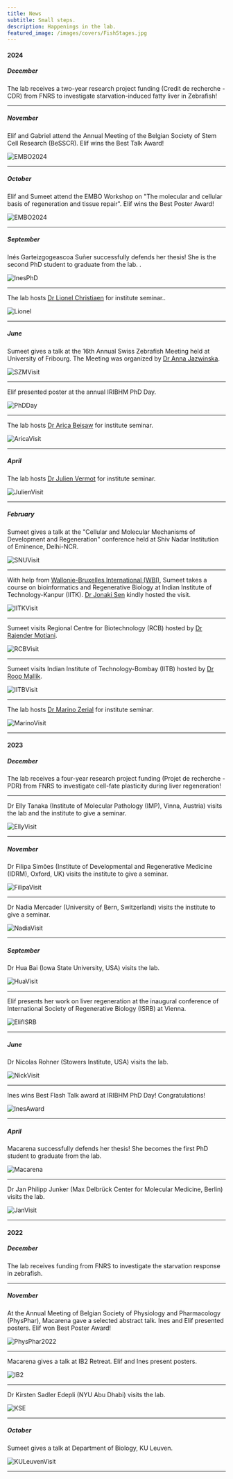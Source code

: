 ```yaml
---
title: News
subtitle: Small steps.
description: Happenings in the lab.
featured_image: /images/covers/FishStages.jpg
---
```

#### 2024

##### December

The lab receives a two-year research project funding (Credit de recherche - CDR) from FNRS to investigate starvation-induced fatty liver in Zebrafish!  

---

##### November

Elif and Gabriel attend the Annual Meeting of the Belgian Society of Stem Cell Research (BeSSCR). Elif wins the Best Talk Award!

![EMBO2024](/images/news/2024/November_BeSSCR.jpg "BeSSCR2024")  

---
##### October

Elif and Sumeet attend the EMBO Workshop on "The molecular and cellular basis of regeneration and tissue repair". Elif wins the Best Poster Award!

![EMBO2024](/images/news/2024/October_EMBO.jpg "EMBO2024")  

---
##### September

Inés Garteizgogeascoa Suñer successfully defends her thesis! She is the second PhD student to graduate from the lab. .

![InesPhD](/images/news/2024/Sept_Ines.jpg "InesPhD")    

---
The lab hosts [Dr Lionel Christiaen](https://www4.uib.no/en/find-employees/Lionel.Christiaen) for institute seminar..

![Lionel](/images/news/2024/Sept_Lionel.jpg "Lionel")    

---

##### June

Sumeet gives a talk at the 16th Annual Swiss Zebrafish Meeting held at University of Fribourg. The Meeting was organized by [Dr Anna Jazwinska](https://www.unifr.ch/bio/en/groups/jazwinska/).

![SZMVisit](/images/news/2024/June_SZM.jpg "SZM")    

---
Elif presented poster at the annual IRIBHM PhD Day.

![PhDDay](/images/news/2024/June_PhDDay.jpg "Arica")    

---
The lab hosts [Dr Arica Beisaw](https://www.beisawlab.com/) for institute seminar.

![AricaVisit](/images/news/2024/June_Arica.jpg "Arica")    

---

##### April

The lab hosts [Dr Julien Vermot](https://www.vermotlab.com/) for institute seminar.

![JulienVisit](/images/news/2024/April_Julien.jpg "Julien")  

---
##### February

Sumeet gives a talk at the "Cellular and Molecular Mechanisms of Development and Regeneration" conference held at Shiv Nadar Institution of Eminence, Delhi-NCR.

![SNUVisit](/images/news/2024/Feb_SNU.jpg "SNU")  

---
With help from [Wallonie-Bruxelles International (WBI)](https://www.wbi.be/), Sumeet takes a course on bioinformatics and Regenerative Biology at Indian Institute of Technology-Kanpur (IITK). [Dr Jonaki Sen](https://sites.google.com/view/jslab-iitk/home) kindly hosted the visit.

![IITKVisit](/images/news/2024/Feb_IITK.jpg "IITK")  

---
Sumeet visits  Regional Centre for Biotechnology (RCB) hosted by [Dr Rajender Motiani](https://www.rcb.res.in/index.php?param=empdetails/rajender).    
  
![RCBVisit](/images/news/2024/Feb_RCB.jpg "RCB")  

---
Sumeet visits Indian Institute of Technology-Bombay (IITB) hosted by [Dr Roop Mallik](https://www.bio.iitb.ac.in/~roop/).    
  
![IITBVisit](/images/news/2024/Feb_IITB.jpg "IITB")  

---
The lab hosts [Dr Marino Zerial](https://humantechnopole.it/en/people/marino-zerial/) for institute seminar.    
  
![MarinoVisit](/images/news/2024/Feb_Marino.jpg "Marino")  

---

#### 2023

##### December

The lab receives a four-year research project funding (Projet de recherche - PDR) from FNRS to investigate cell-fate plasticity during liver regeneration!    

---
Dr Elly Tanaka (Institute of Molecular Pathology (IMP), Vinna, Austria) visits the lab and the institute to give a seminar.  
  
![EllyVisit](/images/news/2023/Dec_Elly.jpg "Elly Visit")  

---
##### November

Dr Filipa Simões (Institute of Developmental and Regenerative Medicine (IDRM), Oxford, UK) visits the institute to give a seminar.  
  
![FilipaVisit](/images/news/2023/Nov_Filipa.jpg "Filipa Visit")  

---

Dr Nadia Mercader (University of Bern, Switzerland) visits the institute to give a seminar.  
  
![NadiaVisit](/images/news/2023/Nov_Nadia.jpeg "Nadia Visit")  

---
##### September

Dr Hua Bai (Iowa State University, USA) visits the lab.  
  
![HuaVisit](/images/news/2023/Sept_Hua.jpeg "Hua Visit")  

---
Elif presents her work on liver regeneration at the inaugural conference of International Society of Regenerative Biology (ISRB) at Vienna.    
  
![ElifISRB](/images/news/2023/Sept_ElifISRB.jpeg "ElifISRB")  

---
##### June

Dr Nicolas Rohner (Stowers Institute, USA) visits the lab.  
  
![NickVisit](/images/news/2023/June_Nicolas.jpeg "Nick")  

---
Ines wins Best Flash Talk award at IRIBHM PhD Day! Congratulations!  
  
![InesAward](/images/news/2023/June_IRIBHM_PhDDay.jpeg "InesAward")  

---
##### April

Macarena successfully defends her thesis! She becomes the first PhD student to graduate from the lab.  
  
![Macarena](/images/news/2023/April_Macarena.jpeg "Macarena")  

---

Dr Jan Philipp Junker (Max Delbrück Center for Molecular Medicine, Berlin) visits the lab.  
  
![JanVisit](/images/news/2023/April_Jan.jpeg "Jan Philipp Junker")  

---


#### 2022

##### December

The lab receives funding from FNRS to investigate the starvation response in zebrafish.   

---
  
##### November

At the Annual Meeting of Belgian Society of Physiology and Pharmacology (PhysPhar), Macarena gave a selected abstract talk. Ines and Elif presented posters. Elif won Best Poster Award!
  
![PhysPhar2022](/images/news/2022/PhysPhar.jpeg "PhysPhar")  
  
---
  
Macarena gives a talk at IB2 Retreat. Elif and Ines present posters.  
  
![IB2](/images/news/2022/IB2.jpg "IB2")  
  
---
  
Dr Kirsten Sadler Edepli (NYU Abu Dhabi) visits the lab.  
  
![KSE](/images/news/2022/KirstenVisit.jpeg "KSE")  
  
---
  
##### October

Sumeet gives a talk at Department of Biology, KU Leuven.  
  
![KULeuvenVisit](/images/news/2022/KULeuven.jpeg "KU Leuven Poster")  

---

